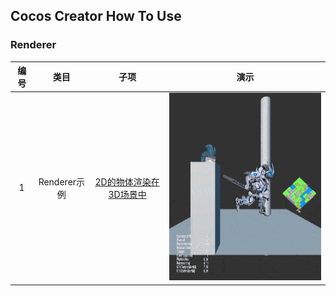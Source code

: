 ## Cocos Creator How To Use

### Renderer
| 编号 | 类目 | 子项 | 演示 |
| :---: | :---: | :---: | :---: |
| 1 | Renderer示例 | [2D的物体渲染在3D场景中](https://github.com/yeshao2069/CocosCreatorHowToUse/tree/v3.0.x/Renderer/Creator3.0.0_2dRenderingIn3d) | <div align=center><img src="../gif/202203/2022030521.gif" width="400" height="300" /></div> |